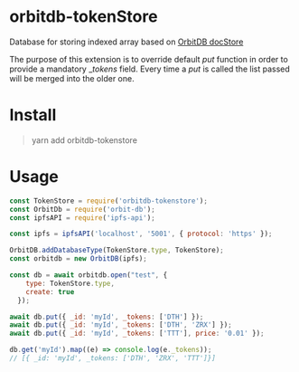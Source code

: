 # orbitdb-tokenStore

Database for storing indexed array based on [OrbitDB docStore](https://github.com/orbitdb/orbit-db-docstore)

The purpose of this extension is to override default _put_ function in order to provide a mandatory __tokens_ field. Every time a _put_ is called the list passed will be merged into the older one.

# Install

> yarn add orbitdb-tokenstore

# Usage

```javascript
const TokenStore = require('orbitdb-tokenstore');
const OrbitDb = require('orbit-db');
const ipfsAPI = require('ipfs-api');

const ipfs = ipfsAPI('localhost', '5001', { protocol: 'https' });

OrbitDB.addDatabaseType(TokenStore.type, TokenStore);
const orbitdb = new OrbitDB(ipfs);

const db = await orbitdb.open("test", {
    type: TokenStore.type,
    create: true
  });

await db.put({ _id: 'myId', _tokens: ['DTH'] });
await db.put({ _id: 'myId', _tokens: ['DTH', 'ZRX'] });
await db.put({ _id: 'myId', _tokens: ['TTT'], price: '0.01' });

db.get('myId').map((e) => console.log(e._tokens));
// [{ _id: 'myId', _tokens: ['DTH', 'ZRX', 'TTT']}]
```
